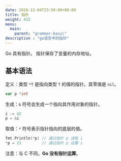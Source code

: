 ```yaml
---
date: 2018-12-04T23:50:00+08:00
title: 指针
weight: 415
menu:
  main:
    parent: "grammar-basic"
description : "go语言中的指针"
---
```


Go 具有指针。 指针保存了变量的内存地址。

## 基本语法

定义：类型 `*T` 是指向类型 `T` 的值的指针。其零值是 `nil`。

```go
var p *int
```

生成：`&` 符号会生成一个指向其作用对象的指针。

```go
i := 42
p = &i
```

取值：`*` 符号表示指针指向的底层的值。

```go
fmt.Println(*p) // 通过指针 p 读取 i
*p = 21         // 通过指针 p 设置 i
```

注意：与 C 不同，**Go 没有指针运算**。